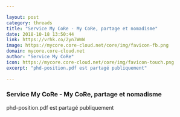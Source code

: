 ```yaml
---

layout: post
category: threads
title: "Service My CoRe - My CoRe, partage et nomadisme"
date: 2018-10-18 13:50:44
link: https://vrhk.co/2yn7WmW
image: https://mycore.core-cloud.net/core/img/favicon-fb.png
domain: mycore.core-cloud.net
author: "Service My CoRe"
icon: https://mycore.core-cloud.net/core/img/favicon-touch.png
excerpt: "phd-position.pdf est partagé publiquement"

---
```


### Service My CoRe - My CoRe, partage et nomadisme

phd-position.pdf est partagé publiquement